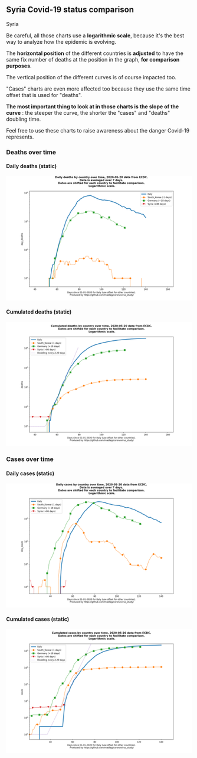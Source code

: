 ## Syria Covid-19 status comparison 

Syria



Be careful, all those charts use a **logarithmic scale**, because it's the best way to analyze how the epidemic is evolving.
 
The **horizontal position** of the different countries is **adjusted** to have the same fix number of deaths at the position in the graph, **for comparison purposes**.

The vertical position of the different curves is of course impacted too.

"Cases" charts are even more affected too because they use the same time offset that is used for "deaths".

**The most important thing to look at in those charts is the slope of the curve** : the steeper the curve, the shorter the "cases" and "deaths" doubling time.

Feel free to use these charts to raise awareness about the danger Covid-19 represents. 


 
### Deaths over time
 
#### Daily deaths (static)
![Syria covid-19 daily deaths static chart](https://raw.githubusercontent.com/madlag/coronavirus_study/master/notebooks/graphs/2020-05-20/countries/Syria/2020-05-20_Syria_day_deaths.png "Syria covid-19 day_deaths static chart")   
 
#### Cumulated deaths (static)
![Syria covid-19 cumulated deaths static chart](https://raw.githubusercontent.com/madlag/coronavirus_study/master/notebooks/graphs/2020-05-20/countries/Syria/2020-05-20_Syria_deaths.png "Syria covid-19 deaths static chart")   

 
### Cases over time
 
#### Daily cases (static)
![Syria covid-19 daily cases static chart](https://raw.githubusercontent.com/madlag/coronavirus_study/master/notebooks/graphs/2020-05-20/countries/Syria/2020-05-20_Syria_day_cases.png "Syria covid-19 day_cases static chart")   
 
#### Cumulated cases (static)
![Syria covid-19 cumulated cases static chart](https://raw.githubusercontent.com/madlag/coronavirus_study/master/notebooks/graphs/2020-05-20/countries/Syria/2020-05-20_Syria_cases.png "Syria covid-19 cases static chart")   

